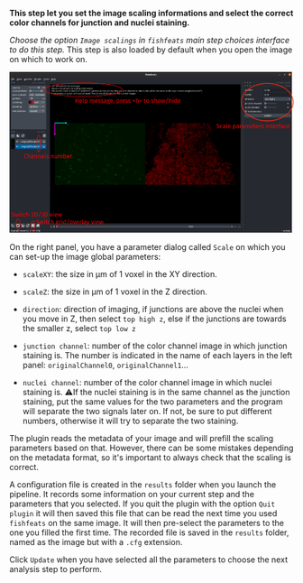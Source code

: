 **This step let you set the image scaling informations and select the correct color channels for junction and nuclei staining.**

_Choose the option `Image scalings` in `fishfeats` main step choices interface to do this step._ This step is also loaded by default when you open the image on which to work on.

![start_scale_anoot](imgs/start_scale_anoot.png)

On the right panel, you have a parameter dialog called `Scale` on which you can set-up the image global parameters:

* `scaleXY`: the size in µm of 1 voxel in the XY direction.

* `scaleZ`: the size in µm of 1 voxel in the Z direction.

* `direction`: direction of imaging, if junctions are above the nuclei when you move in Z, then select `top high z`, else if the junctions are towards the smaller z, select `top low z`

* `junction channel`: number of the color channel image in which junction staining is. The number is indicated in the name of each layers in the left panel: `originalChannel0`, `originalChannel1`...

* `nuclei channel`: number of the color channel image in which nuclei staining is. ⚠️If the nuclei staining is in the same channel as the junction staining, put the same values for the two parameters and the program will separate the two signals later on. If not, be sure to put different numbers, otherwise it will try to separate the two staining.

The plugin reads the metadata of your image and will prefill the scaling parameters based on that. However, there can be some mistakes depending on the metadata format, so it's important to always check that the scaling is correct.

A configuration file is created in the `results` folder when you launch the pipeline. It records some information on your current step and the parameters that you selected. If you quit the plugin with the option `Quit plugin` it will then saved this file that can be read the next time you used `fishfeats` on the same image. It will then pre-select the parameters to the one you filled the first time. The recorded file is saved in the `results` folder, named as the image but with a `.cfg` extension.

Click `Update` when you have selected all the parameters to choose the next analysis step to perform.
